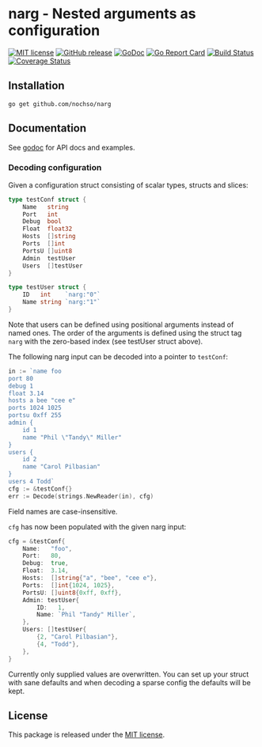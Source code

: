 narg - Nested arguments as configuration
========================================

[![MIT license](https://img.shields.io/badge/license-MIT-blue.svg)](LICENSE)
[![GitHub release](https://img.shields.io/github/release/nochso/narg.svg)](https://github.com/nochso/narg/releases)
[![GoDoc](https://godoc.org/github.com/nochso/narg?status.svg)](http://godoc.org/github.com/nochso/narg)
[![Go Report Card](https://goreportcard.com/badge/github.com/nochso/narg)](https://goreportcard.com/report/github.com/nochso/narg)
[![Build Status](https://travis-ci.org/nochso/narg.svg?branch=master)](https://travis-ci.org/nochso/narg)
[![Coverage Status](https://coveralls.io/repos/github/nochso/narg/badge.svg?branch=master)](https://coveralls.io/github/nochso/narg?branch=master)

Installation
------------

    go get github.com/nochso/narg


Documentation
-------------

See [godoc](https://godoc.org/github.com/nochso/narg) for API docs and examples.

### Decoding configuration

Given a configuration struct consisting of scalar types, structs and slices:

```go
type testConf struct {
	Name   string
	Port   int
	Debug  bool
	Float  float32
	Hosts  []string
	Ports  []int
	PortsU []uint8
	Admin  testUser
	Users  []testUser
}

type testUser struct {
	ID   int    `narg:"0"`
	Name string `narg:"1"`
}
```

Note that users can be defined using positional arguments instead of named ones.
The order of the arguments is defined using the struct tag `narg` with the
zero-based index (see testUser struct above).

The following narg input can be decoded into a pointer to `testConf`:

```go
in := `name foo
port 80
debug 1
float 3.14
hosts a bee "cee e"
ports 1024 1025
portsu 0xff 255
admin {
	id 1
	name "Phil \"Tandy\" Miller"
}
users {
	id 2
	name "Carol Pilbasian"
}
users 4 Todd`
cfg := &testConf{}
err := Decode(strings.NewReader(in), cfg)
```

Field names are case-insensitive.

`cfg` has now been populated with the given narg input:

```go
cfg = &testConf{
    Name:   "foo",
    Port:   80,
    Debug:  true,
    Float:  3.14,
    Hosts:  []string{"a", "bee", "cee e"},
    Ports:  []int{1024, 1025},
    PortsU: []uint8{0xff, 0xff},
    Admin: testUser{
        ID:   1,
        Name: `Phil "Tandy" Miller`,
    },
    Users: []testUser{
        {2, "Carol Pilbasian"},
        {4, "Todd"},
    },
}
```

Currently only supplied values are overwritten. You can set up your struct with
sane defaults and when decoding a sparse config the defaults will be kept.

License
-------

This package is released under the [MIT license](LICENSE).